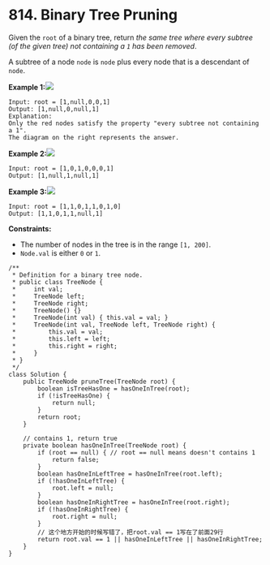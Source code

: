 # 814. Binary Tree Pruning

Given the `root` of a binary tree, return _the same tree where every subtree (of the given tree) not containing a _`1`_ has been removed_.

A subtree of a node `node` is `node` plus every node that is a descendant of `node`.

**Example 1:**![](https://s3-lc-upload.s3.amazonaws.com/uploads/2018/04/06/1028\_2.png)

```
Input: root = [1,null,0,0,1]
Output: [1,null,0,null,1]
Explanation: 
Only the red nodes satisfy the property "every subtree not containing a 1".
The diagram on the right represents the answer.
```

**Example 2:**![](https://s3-lc-upload.s3.amazonaws.com/uploads/2018/04/06/1028\_1.png)

```
Input: root = [1,0,1,0,0,0,1]
Output: [1,null,1,null,1]
```

**Example 3:**![](https://s3-lc-upload.s3.amazonaws.com/uploads/2018/04/05/1028.png)

```
Input: root = [1,1,0,1,1,0,1,0]
Output: [1,1,0,1,1,null,1]
```

**Constraints:**

* The number of nodes in the tree is in the range `[1, 200]`.
* `Node.val` is either `0` or `1`.

```
/**
 * Definition for a binary tree node.
 * public class TreeNode {
 *     int val;
 *     TreeNode left;
 *     TreeNode right;
 *     TreeNode() {}
 *     TreeNode(int val) { this.val = val; }
 *     TreeNode(int val, TreeNode left, TreeNode right) {
 *         this.val = val;
 *         this.left = left;
 *         this.right = right;
 *     }
 * }
 */
class Solution {
    public TreeNode pruneTree(TreeNode root) {
        boolean isTreeHasOne = hasOneInTree(root);
        if (!isTreeHasOne) {
            return null;
        }
        return root;
    }
    
    // contains 1, return true
    private boolean hasOneInTree(TreeNode root) {
        if (root == null) { // root == null means doesn't contains 1
            return false;
        }
        boolean hasOneInLeftTree = hasOneInTree(root.left);
        if (!hasOneInLeftTree) {
            root.left = null;
        }
        boolean hasOneInRightTree = hasOneInTree(root.right);
        if (!hasOneInRightTree) {
            root.right = null;
        }
        // 这个地方开始的时候写错了，把root.val == 1写在了前面29行
        return root.val == 1 || hasOneInLeftTree || hasOneInRightTree;
    }
}
```
